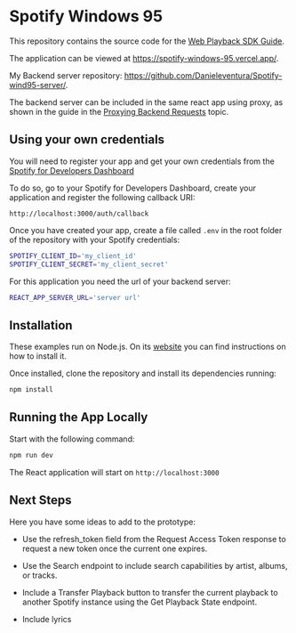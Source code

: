 # Spotify Windows 95

This repository contains the source code for the [Web Playback SDK Guide](https://developer.spotify.com/documentation/web-playback-sdk/guide/).

The application can be viewed at https://spotify-windows-95.vercel.app/.

My Backend server repository: https://github.com/Danieleventura/Spotify-wind95-server/.


The backend server can be included in the same react app using proxy, as shown in the guide in the [Proxying Backend Requests](https://developer.spotify.com/documentation/web-playback-sdk/guide/) topic.
## Using your own credentials

You will need to register your app and get your own credentials from the
[Spotify for Developers Dashboard](https://developer.spotify.com/dashboard/)

To do so, go to your Spotify for Developers Dashboard, create your
application and register the following callback URI:

`http://localhost:3000/auth/callback`

Once you have created your app, create a file called `.env` in the root folder
of the repository with your Spotify credentials:

```bash
SPOTIFY_CLIENT_ID='my_client_id'
SPOTIFY_CLIENT_SECRET='my_client_secret'
```

For this application you need the url of your backend server:

```bash
REACT_APP_SERVER_URL='server url'
```

## Installation

These examples run on Node.js. On its
[website](http://www.nodejs.org/download/) you can find instructions on how to
install it.

Once installed, clone the repository and install its dependencies running:

```bash
npm install
```

## Running the App Locally

Start with the following command:

```bash
npm run dev
```

The React application will start on `http://localhost:3000`

##  Next Steps

Here you have some ideas to add to the prototype:

- Use the refresh_token field from the Request Access Token response to request a new token once the current one expires.

- Use the Search endpoint to include search capabilities by artist, albums, or tracks.

- Include a Transfer Playback button to transfer the current playback to another Spotify instance using the Get Playback State endpoint.

- Include lyrics

